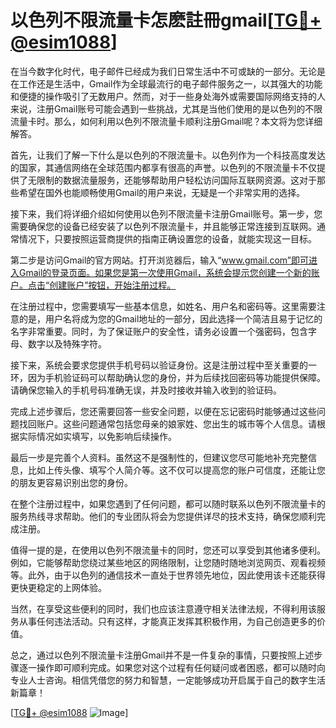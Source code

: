 # 以色列不限流量卡怎麽註冊gmail[[TG💪+ @esim1088](https://t.me/s/esim1088)]

在当今数字化时代，电子邮件已经成为我们日常生活中不可或缺的一部分。无论是在工作还是生活中，Gmail作为全球最流行的电子邮件服务之一，以其强大的功能和便捷的操作吸引了无数用户。然而，对于一些身处海外或需要国际网络支持的人来说，注册Gmail账号可能会遇到一些挑战，尤其是当他们使用的是以色列的不限流量卡时。那么，如何利用以色列不限流量卡顺利注册Gmail呢？本文将为您详细解答。

首先，让我们了解一下什么是以色列的不限流量卡。以色列作为一个科技高度发达的国家，其通信网络在全球范围内都享有很高的声誉。以色列的不限流量卡不仅提供了无限制的数据流量服务，还能够帮助用户轻松访问国际互联网资源。这对于那些希望在国外也能顺畅使用Gmail的用户来说，无疑是一个非常实用的选择。

接下来，我们将详细介绍如何使用以色列不限流量卡注册Gmail账号。第一步，您需要确保您的设备已经安装了以色列不限流量卡，并且能够正常连接到互联网。通常情况下，只要按照运营商提供的指南正确设置您的设备，就能实现这一目标。

第二步是访问Gmail的官方网站。打开浏览器后，输入“www.gmail.com”即可进入Gmail的登录页面。如果您是第一次使用Gmail，系统会提示您创建一个新的账户。点击“创建账户”按钮，开始注册过程。

在注册过程中，您需要填写一些基本信息，如姓名、用户名和密码等。这里需要注意的是，用户名将成为您的Gmail地址的一部分，因此选择一个简洁且易于记忆的名字非常重要。同时，为了保证账户的安全性，请务必设置一个强密码，包含字母、数字以及特殊字符。

接下来，系统会要求您提供手机号码以验证身份。这是注册过程中至关重要的一环，因为手机验证码可以帮助确认您的身份，并为后续找回密码等功能提供保障。请确保您输入的手机号码准确无误，并及时接收并输入收到的验证码。

完成上述步骤后，您还需要回答一些安全问题，以便在忘记密码时能够通过这些问题找回账户。这些问题通常包括您母亲的娘家姓、您出生的城市等个人信息。请根据实际情况如实填写，以免影响后续操作。

最后一步是完善个人资料。虽然这不是强制性的，但建议您尽可能地补充完整信息，比如上传头像、填写个人简介等。这不仅可以提高您的账户可信度，还能让您的朋友更容易识别出您的身份。

在整个注册过程中，如果您遇到了任何问题，都可以随时联系以色列不限流量卡的服务热线寻求帮助。他们的专业团队将会为您提供详尽的技术支持，确保您顺利完成注册。

值得一提的是，在使用以色列不限流量卡的同时，您还可以享受到其他诸多便利。例如，它能够帮助您绕过某些地区的网络限制，让您随时随地浏览网页、观看视频等。此外，由于以色列的通信技术一直处于世界领先地位，因此使用该卡还能获得更快更稳定的上网体验。

当然，在享受这些便利的同时，我们也应该注意遵守相关法律法规，不得利用该服务从事任何违法活动。只有这样，才能真正发挥其积极作用，为自己创造更多的价值。

总之，通过以色列不限流量卡注册Gmail并不是一件复杂的事情，只要按照上述步骤逐一操作即可顺利完成。如果您对这个过程有任何疑问或者困惑，都可以随时向专业人士咨询。相信凭借您的努力和智慧，一定能够成功开启属于自己的数字生活新篇章！

[[TG💪+ @esim1088](https://t.me/s/esim1088) ![Image](https://i.postimg.cc/4NQfJmqS/Snipaste-2025-05-13-00-14-12.png)]
